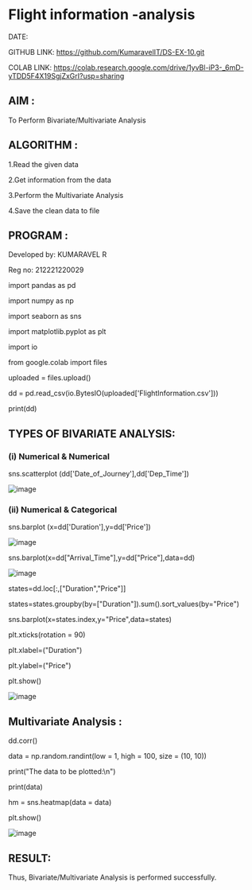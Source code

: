 # Flight information -analysis

DATE: 

GITHUB LINK: https://github.com/KumaravelIT/DS-EX-10.git

COLAB LINK: https://colab.research.google.com/drive/1yvBl-iP3-_6mD-yTDD5F4X19SgjZxGrI?usp=sharing

## AIM :

To Perform Bivariate/Multivariate Analysis

## ALGORITHM :

1.Read the given data

2.Get information from the data

3.Perform the Multivariate Analysis

4.Save the clean data to file

## PROGRAM :

Developed by: KUMARAVEL R

Reg no: 212221220029

import pandas as pd

import numpy as np

import seaborn as sns

import matplotlib.pyplot as plt

import io

from google.colab import files

uploaded = files.upload()

dd = pd.read_csv(io.BytesIO(uploaded['FlightInformation.csv']))

print(dd)

## TYPES OF BIVARIATE ANALYSIS:

### (i) Numerical & Numerical

sns.scatterplot (dd['Date_of_Journey'],dd['Dep_Time'])

![image](https://user-images.githubusercontent.com/119560261/229037607-1573e69c-5e28-4c9a-8b52-cef0b38a9be7.png)

### (ii) Numerical & Categorical

sns.barplot (x=dd['Duration'],y=dd['Price'])

![image](https://user-images.githubusercontent.com/119560261/229037776-97b0e5a9-6bb2-4718-a9b7-4de3202fa226.png)

sns.barplot(x=dd["Arrival_Time"],y=dd["Price"],data=dd)

![image](https://user-images.githubusercontent.com/119560261/229037892-1d807fbb-e11a-4a11-9582-ba386b267331.png)

states=dd.loc[:,["Duration","Price"]]

states=states.groupby(by=["Duration"]).sum().sort_values(by="Price")

sns.barplot(x=states.index,y="Price",data=states)

plt.xticks(rotation = 90)

plt.xlabel=("Duration")

plt.ylabel=("Price")

plt.show()

![image](https://user-images.githubusercontent.com/119560261/229037987-b681d332-1d02-44d5-854e-6b1cb824f073.png)

## Multivariate Analysis :

dd.corr()

data = np.random.randint(low = 1, high = 100, size = (10, 10))

print("The data to be plotted:\n")

print(data)

hm = sns.heatmap(data = data)

plt.show()

![image](https://user-images.githubusercontent.com/119560261/229038165-2ce3fc02-0ba4-4e37-a3b6-14f0c16b9bf8.png)

## RESULT:

Thus, Bivariate/Multivariate Analysis is performed successfully.
